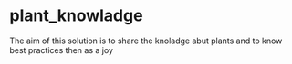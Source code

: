 # plant_knowladge
The aim of this solution is to share the knoladge abut plants and to know best practices then as a joy
